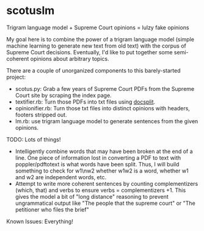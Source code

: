 scotuslm
========

Trigram language model + Supreme Court opinions = lulzy fake opinions

My goal here is to combine the power of a trigram language model (simple machine learning to generate new text from old text) with the corpus of Supreme Court decisions. Eventually, I'd like to put together some semi-coherent opinions about arbitrary topics.

There are a couple of unorganized components to this barely-started project:
- scotus.py: Grab a few years of Supreme Court PDFs from the Supreme Court site by scraping the index page.
- textifier.rb: Turn those PDFs into txt files using [docsplit](http://github.com/documentcloud/docsplit).
- opinionifier.rb: Turn those txt files into distinct opinions with headers, footers stripped out.
- lm.rb: use trigram language model to generate sentences from the given opinions.

TODO:
Lots of things!
- Intelligently combine words that may have been broken at the end of a line. One piece of information lost in converting a PDF to text with poppler/pdftotext is what words have been split. Thus, I will build something to check for w1\nw2 whether w1w2 is a word, whether w1 and w2 are independent words, etc.
- Attempt to write more coherent sentences by counting complementizers (which, that) and verbs to ensure verbs = complementizers +1. This gives the model a bit of "long distance" reasoning to prevent ungrammatical output like "The people that the supreme court" or "The petitioner who files the brief"

Known Issues:
Everything!